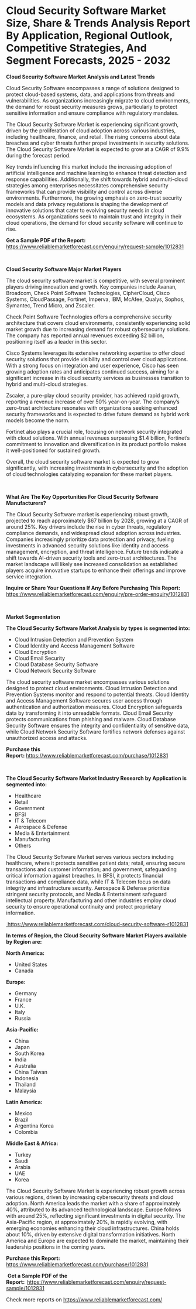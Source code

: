 <p><h1>Cloud Security Software Market Size, Share & Trends Analysis Report By Application, Regional Outlook, Competitive Strategies, And Segment Forecasts, 2025 - 2032</h1></p><p><strong>Cloud Security Software Market Analysis and Latest Trends</strong></p>
<p><p>Cloud Security Software encompasses a range of solutions designed to protect cloud-based systems, data, and applications from threats and vulnerabilities. As organizations increasingly migrate to cloud environments, the demand for robust security measures grows, particularly to protect sensitive information and ensure compliance with regulatory mandates.</p><p>The Cloud Security Software Market is experiencing significant growth, driven by the proliferation of cloud adoption across various industries, including healthcare, finance, and retail. The rising concerns about data breaches and cyber threats further propel investments in security solutions. The Cloud Security Software Market is expected to grow at a CAGR of 9.9% during the forecast period. </p><p>Key trends influencing this market include the increasing adoption of artificial intelligence and machine learning to enhance threat detection and response capabilities. Additionally, the shift towards hybrid and multi-cloud strategies among enterprises necessitates comprehensive security frameworks that can provide visibility and control across diverse environments. Furthermore, the growing emphasis on zero-trust security models and data privacy regulations is shaping the development of innovative solutions that cater to evolving security needs in cloud ecosystems. As organizations seek to maintain trust and integrity in their cloud operations, the demand for cloud security software will continue to rise.</p></p>
<p><strong>Get a Sample PDF of the Report:&nbsp;</strong> <a href="https://www.reliablemarketforecast.com/enquiry/request-sample/1012831?utm_campaign=2783&utm_medium=2&utm_source=Github&utm_content=ia&utm_term=05032025&utm_id=cloud-security-software">https://www.reliablemarketforecast.com/enquiry/request-sample/1012831</a></p>
<p>&nbsp;</p>
<p><strong>Cloud Security Software Major Market Players</strong></p>
<p><p>The cloud security software market is competitive, with several prominent players driving innovation and growth. Key companies include Avanan, Broadcom, Check Point Software Technologies, CipherCloud, Cisco Systems, CloudPassage, Fortinet, Imperva, IBM, McAfee, Qualys, Sophos, Symantec, Trend Micro, and Zscaler.</p><p>Check Point Software Technologies offers a comprehensive security architecture that covers cloud environments, consistently experiencing solid market growth due to increasing demand for robust cybersecurity solutions. The company has reported annual revenues exceeding $2 billion, positioning itself as a leader in this sector. </p><p>Cisco Systems leverages its extensive networking expertise to offer cloud security solutions that provide visibility and control over cloud applications. With a strong focus on integration and user experience, Cisco has seen growing adoption rates and anticipates continued success, aiming for a significant increase in its cloud security services as businesses transition to hybrid and multi-cloud strategies.</p><p>Zscaler, a pure-play cloud security provider, has achieved rapid growth, reporting a revenue increase of over 50% year-on-year. The company’s zero-trust architecture resonates with organizations seeking enhanced security frameworks and is expected to drive future demand as hybrid work models become the norm.</p><p>Fortinet also plays a crucial role, focusing on network security integrated with cloud solutions. With annual revenues surpassing $1.4 billion, Fortinet’s commitment to innovation and diversification in its product portfolio makes it well-positioned for sustained growth. </p><p>Overall, the cloud security software market is expected to grow significantly, with increasing investments in cybersecurity and the adoption of cloud technologies catalyzing expansion for these market players.</p></p>
<p>&nbsp;</p>
<p><strong>What Are The Key Opportunities For Cloud Security Software Manufacturers?</strong></p>
<p><p>The Cloud Security Software market is experiencing robust growth, projected to reach approximately $67 billion by 2028, growing at a CAGR of around 25%. Key drivers include the rise in cyber threats, regulatory compliance demands, and widespread cloud adoption across industries. Companies increasingly prioritize data protection and privacy, fueling investments in advanced security solutions like identity and access management, encryption, and threat intelligence. Future trends indicate a shift towards AI-driven security tools and zero-trust architectures. The market landscape will likely see increased consolidation as established players acquire innovative startups to enhance their offerings and improve service integration.</p></p>
<p><strong>Inquire or Share Your Questions If Any Before Purchasing This Report:</strong> <a href="https://www.reliablemarketforecast.com/enquiry/pre-order-enquiry/1012831?utm_campaign=2783&utm_medium=2&utm_source=Github&utm_content=ia&utm_term=05032025&utm_id=cloud-security-software">https://www.reliablemarketforecast.com/enquiry/pre-order-enquiry/1012831</a></p>
<p>&nbsp;</p>
<p><strong>Market Segmentation</strong></p>
<p><strong>The Cloud Security Software Market Analysis by types is segmented into:</strong></p>
<p><ul><li>Cloud Intrusion Detection and Prevention System</li><li>Cloud Identity and Access Management Software</li><li>Cloud Encryption</li><li>Cloud Email Security</li><li>Cloud Database Security Software</li><li>Cloud Network Security Software</li></ul></p>
<p><p>The cloud security software market encompasses various solutions designed to protect cloud environments. Cloud Intrusion Detection and Prevention Systems monitor and respond to potential threats. Cloud Identity and Access Management Software secures user access through authentication and authorization measures. Cloud Encryption safeguards data by transforming it into unreadable formats. Cloud Email Security protects communications from phishing and malware. Cloud Database Security Software ensures the integrity and confidentiality of sensitive data, while Cloud Network Security Software fortifies network defenses against unauthorized access and attacks.</p></p>
<p><strong>Purchase this Report:&nbsp;</strong><a href="https://www.reliablemarketforecast.com/purchase/1012831?utm_campaign=2783&utm_medium=2&utm_source=Github&utm_content=ia&utm_term=05032025&utm_id=cloud-security-software">https://www.reliablemarketforecast.com/purchase/1012831</a></p>
<p>&nbsp;</p>
<p><strong>The Cloud Security Software Market Industry Research by Application is segmented into:</strong></p>
<p><ul><li>Healthcare</li><li>Retail</li><li>Government</li><li>BFSI</li><li>IT & Telecom</li><li>Aerospace & Defense</li><li>Media & Entertainment</li><li>Manufacturing</li><li>Others</li></ul></p>
<p><p>The Cloud Security Software Market serves various sectors including healthcare, where it protects sensitive patient data; retail, ensuring secure transactions and customer information; and government, safeguarding critical information against breaches. In BFSI, it protects financial transactions and compliance data, while IT & Telecom focus on data integrity and infrastructure security. Aerospace & Defense prioritize stringent security protocols, and Media & Entertainment safeguard intellectual property. Manufacturing and other industries employ cloud security to ensure operational continuity and protect proprietary information.</p></p>
<p><a href="https://www.reliablemarketforecast.com/cloud-security-software-r1012831?utm_campaign=2783&utm_medium=2&utm_source=Github&utm_content=ia&utm_term=05032025&utm_id=cloud-security-software">&nbsp;https://www.reliablemarketforecast.com/cloud-security-software-r1012831</a></p>
<p><strong>In terms of Region, the Cloud Security Software Market Players available by Region are:</strong></p>
<p>
    <p> <strong> North America: </strong>
        <ul>
            <li>United States</li>
            <li>Canada</li>
        </ul>
        </p> 
    <p> <strong> Europe: </strong>
        <ul>
            <li>Germany</li>
            <li>France</li>
            <li>U.K.</li>
            <li>Italy</li>
            <li>Russia</li>
        </ul>
        </p> 
    <p> <strong> Asia-Pacific: </strong>
        <ul>
            <li>China</li>
            <li>Japan</li>
            <li>South Korea</li>
            <li>India</li>
            <li>Australia</li>
            <li>China Taiwan</li>
            <li>Indonesia</li>
            <li>Thailand</li>
            <li>Malaysia</li>
        </ul>
        </p> 
    <p> <strong> Latin America: </strong>
        <ul>
            <li>Mexico</li>
            <li>Brazil</li>
            <li>Argentina Korea</li>
            <li>Colombia</li>
        </ul>
        </p> 
    <p> <strong> Middle East & Africa: </strong>
        <ul>
            <li>Turkey</li>
            <li>Saudi</li>
            <li>Arabia</li>
            <li>UAE</li>
            <li>Korea</li>
        </ul>
    </p>
    </p>
<p><p>The Cloud Security Software Market is experiencing robust growth across various regions, driven by increasing cybersecurity threats and cloud adoption. North America leads the market with a share of approximately 40%, attributed to its advanced technological landscape. Europe follows with around 25%, reflecting significant investments in digital security. The Asia-Pacific region, at approximately 20%, is rapidly evolving, with emerging economies enhancing their cloud infrastructures. China holds about 10%, driven by extensive digital transformation initiatives. North America and Europe are expected to dominate the market, maintaining their leadership positions in the coming years.</p></p>
<p><strong>Purchase this Report: </strong><a href="https://www.reliablemarketforecast.com/purchase/1012831?utm_campaign=2783&utm_medium=2&utm_source=Github&utm_content=ia&utm_term=05032025&utm_id=cloud-security-software">https://www.reliablemarketforecast.com/purchase/1012831</a></p>
<p>&nbsp;<strong>Get a Sample PDF of the Report:&nbsp;&nbsp;</strong><a href="https://www.reliablemarketforecast.com/enquiry/request-sample/1012831?utm_campaign=2783&utm_medium=2&utm_source=Github&utm_content=ia&utm_term=05032025&utm_id=cloud-security-software">https://www.reliablemarketforecast.com/enquiry/request-sample/1012831</a></p>
<p><strong></strong></p>
<p>Check more reports on <a href="https://www.reliablemarketforecast.com/?utm_campaign=2783&utm_medium=2&utm_source=Github&utm_content=ia&utm_term=05032025&utm_id=cloud-security-software">https://www.reliablemarketforecast.com/</a></p>